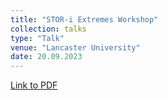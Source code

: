 ```yaml
---
title: "STOR-i Extremes Workshop"
collection: talks
type: "Talk"
venue: "Lancaster University"
date: 20.09.2023
---
```


[Link to PDF](https://callumbarltrop.github.io/files/STEW.pdf)
